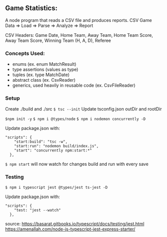 ## Game Statistics:

A node program that reads a CSV file and produces reports.
CSV Game Data => Load => Parse => Analyze => Report

CSV Headers: Game Date, Home Team, Away Team, Home Team Score, Away Team Score, Winning Team (H, A, D), Referee

### Concepts Used:

- enums (ex. enum MatchResult)
- type assertions (values as type)
- tuples (ex. type MatchDate)
- abstract class (ex. CsvReader)
- generics, used heavily in reusable code (ex. CsvFileReader<TypeOfData>)

### Setup

Create ./build and ./src
`$ tsc --init`
Update tsconfig.json outDir and rootDir

`$npm init -y`
`$ npm i @types/node`
`$ npm i nodemon concurrently -D`

Update package.json with:

```
"scripts": {
    "start:build": "tsc -w",
    "start:run": "nodemon build/index.js",
    "start": "concurrently npm:start:*"
  },
```

`$ npm start` will now watch for changes build and run with every save

### Testing

`$ npm i typescript jest @types/jest ts-jest -D`

Update package.json with:

```
"scripts": {
    "test: "jest --watch"
  },
```

source: https://basarat.gitbooks.io/typescript/docs/testing/jest.html
https://amenallah.com/node-js-typescript-jest-express-starter/
